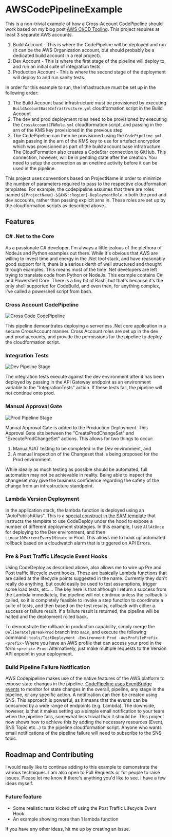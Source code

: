 # AWSCodePipelineExample

This is a non-trivial example of how a Cross-Account CodePipeline should work based on my blog post [AWS CI/CD Tooling](https://purple.telstra.com/blog/aws-ci-cd-tooling). This project requires at least 3 separate AWS accounts.

1. Build Account - This is where the CodePipeline will be deployed and run (it can be the AWS Organization account, but should probably be a dedicated build account in a real project).
1. Dev Account - This is where the first stage of the pipeline will deploy to, and run an initial suite of integration tests
1. Production Account - This is where the second stage of the deployment will deploy to and run sanity tests.

In order for this example to run, the infrastructure must be set up in the following order:

1. The Build Account base infrastructure must be provisioned by executing `BuildAccountBaseInfrastructure.yml` cloudformation script in the Build Account
1. The dev and prod deployment roles need to be provisioned by executing the `CrossAccountCFNRole.yml` cloudformation script, and passing in the arn of the KMS key provisioned in the previous step
1. The CodePipeline can then be provisioned using the `CodePipeline.yml` again passing in the arn of the KMS key to use for artefact encryption which was provisioned as part of the build account base infratructure. The CloudFormation also creates a CodeStar connection to GitHub. This connection, however, will be in pending state after the creation. You need to setup the connection as an onetime activity before it can be used in the pipeline.

This project uses conventions based on ProjectName in order to minimize the number of parameters required to pass to the respective cloudformation templates. For example, the codepipeline assumes
that there are roles named `${ProjectName}-${AWS::Region}-DeploymentRole` in both the prod and dev accounts, rather than passing explicit arns in. These roles are set up by the cloudformation scripts as described above.

## Features

### C# .Net to the Core

As a passionate C# developer, I'm always a little jealous of the plethora of NodeJs and Python examples out there. While it's obvious that AWS are willing to invest time and energy in the .Net tool stack, and have reasonably good support for it, there is a serious derth of well structured and thought through examples. This means most of the time .Net developers are left trying to translate code from Python or NodeJs. This example contains C# and Powershell Core. There is a tiny bit of Bash, but that's because it's the only shell supported for CodeBuild, and even then, for anything complex, I've called a powershell script from bash.

### Cross Account CodePipeline

![Cross Code CodePipeline](AWSCodePipelineExample.png)

This pipeline demosntrates deploying a serverless .Net core application in a secure CrossAccount manner. Cross Account roles are set up in the dev and prod accounts, and provide the permissions for the pipeline to deploy the
cloudformation script.

### Integration Tests

![Dev Pipeline Stage](DevPipelineStage.png)

The integration tests execute against the dev environment after it has been deployed by passing in the API Gateway endpoint as an environment variable to the "IntegrationTests" action.
If these tests fail, the pipeline will not continue onto prod.

### Manual Approval Gate

![Prod Pipeline Stage](ProdPipelineStage.png)

 Manual Approval Gate is added to the Production Deployment. This Approval Gate sits between the "CreateProdChangeSet" and "ExecuteProdChangeSet" actions. This allows for two things to occur:

 1. Manual/UAT testing to be completed in the Dev environment, and
 1. A manual inspection of the Changeset that is being proposed for the Prod environment.

While ideally as much testing as possible should be automated, full automation may not be achievable in reality. Being able to inspect the changeset may give the business confidence regarding the safety of the change from an infrastructure standpoint.

### Lambda Version Deployment

In the application stack, the lambda function is deployed using an "AutoPublishAlias". This is a [special construct in the SAM template](https://docs.aws.amazon.com/serverless-application-model/latest/developerguide/automating-updates-to-serverless-apps.html) that instructs the template to use CodeDeploy under the hood to expose a number of different deployment strategies. In this example, I use `AllAtOnce` for deploying to the Dev environment, and then `Linear10PercentEvery1Minute` in Prod. This allows me to hook up automated rollback based on a cloudwatch alarm that is triggered on API Errors.

### Pre & Post Traffic Lifecycle Event Hooks

Using CodeDeploy as described above, also allows me to wire up Pre and Post traffic lifecycle event hooks. These are basically Lambda functions that are called at the lifecycle points suggested in the name. Currently they don't really do anything, but could easily be used to test assumptions, trigger some load tests, etc.... The key here is that although I return a success from the Lambda immediately, the pipeline will not continue unless the callback is called, so it is completely feasible to invoke a step function to coordinate a suite of tests, and then based on the test results, callback with either a success or failure result. If a failure result is returned, the pipeline will be halted and the deployment rolled back.

To demonstrate the rollback in production capability, simply merge the `DeliberatelyBreakProd` branch into `main`, and execute the following command:
`tools/TestDeployment -Environment Prod -AwsProfilePrefix <prefix>`
Where you have an AWS profile that can access your prod in the form `<prefix>-Prod`. Alternatively, just make multiple requests to the Version API enpoint in your deployment.

### Build Pipeline Failure Notification

AWS Codepipeline makes use of the native features of the AWS platform to expose state changes in the pipeline. [CodePipeline uses EventBridge events](https://docs.aws.amazon.com/codepipeline/latest/userguide/detect-state-changes-cloudwatch-events.html) to monitor for state changes in the overall, pipeline, any stage in the pipeline, or any specific action. A notification can then be created using SNS. This approach is powerful, as it means that the events can be consumed by a wide range of endpoints (e.g. Lambda). The downside, however, is that it makes setting up a simple email notification to your team when the pipeline fails, somewhat less trivial than it should be. This project now shows how to achieve this by adding the necessary resources (Event, SNS Topic etc...) to the pipeline cloudformation script. Anyone who wants email notifications of the pipeline failure will need to subscribe to the SNS topic.

## Roadmap and Contributing

I would really like to continue adding to this example to demonstrate the various techniques. I am also open to Pull Requests or for people to raise issues. Please let me know if there's anything you'd like to see. I have a few ideas myself.

### Future feature

* Some realistic tests kicked off using the Post Traffic Lifecycle Event Hook.
* An example showing more than 1 lambda function

If you have any other ideas, hit me up by creating an issue.
